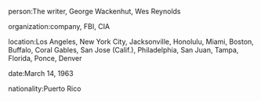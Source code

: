 person:The writer, George Wackenhut, Wes Reynolds

organization:company, FBI, CIA

location:Los Angeles, New York City, Jacksonville, Honolulu, Miami, Boston, Buffalo, Coral Gables, San Jose (Calif.), Philadelphia, San Juan, Tampa, Florida, Ponce, Denver

date:March 14, 1963

nationality:Puerto Rico

